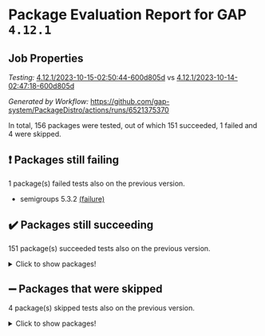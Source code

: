 # Package Evaluation Report for GAP `4.12.1`

## Job Properties

*Testing:* [4.12.1/2023-10-15-02:50:44-600d805d](https://github.com/gap-system/PackageDistro/blob/data/reports/4.12.1/2023-10-15-02:50:44-600d805d) vs [4.12.1/2023-10-14-02:47:18-600d805d](https://github.com/gap-system/PackageDistro/blob/data/reports/4.12.1/2023-10-14-02:47:18-600d805d)

*Generated by Workflow:* https://github.com/gap-system/PackageDistro/actions/runs/6521375370

In total, 156 packages were tested, out of which 151 succeeded, 1 failed and 4 were skipped.

## :exclamation: Packages still failing

1 package(s) failed tests also on the previous version.
- semigroups 5.3.2 [(failure)](https://github.com/gap-system/PackageDistro/actions/runs/6521375370/job/17710128345)

## :heavy_check_mark: Packages still succeeding

151 package(s) succeeded tests also on the previous version.
<details><summary>Click to show packages!</summary>

- 4ti2interface 2023.02-04 [(success)](https://github.com/gap-system/PackageDistro/actions/runs/6521375370/job/17710118539)
- ace 5.6.2 [(success)](https://github.com/gap-system/PackageDistro/actions/runs/6521375370/job/17710118597)
- aclib 1.3.2 [(success)](https://github.com/gap-system/PackageDistro/actions/runs/6521375370/job/17710118640)
- agt 0.3.1 [(success)](https://github.com/gap-system/PackageDistro/actions/runs/6521375370/job/17710118694)
- alnuth 3.2.1 [(success)](https://github.com/gap-system/PackageDistro/actions/runs/6521375370/job/17710118759)
- anupq 3.3.0 [(success)](https://github.com/gap-system/PackageDistro/actions/runs/6521375370/job/17710118800)
- atlasrep 2.1.7 [(success)](https://github.com/gap-system/PackageDistro/actions/runs/6521375370/job/17710118844)
- autodoc 2023.06.19 [(success)](https://github.com/gap-system/PackageDistro/actions/runs/6521375370/job/17710119374)
- automata 1.15 [(success)](https://github.com/gap-system/PackageDistro/actions/runs/6521375370/job/17710119507)
- automgrp 1.3.2 [(success)](https://github.com/gap-system/PackageDistro/actions/runs/6521375370/job/17710119600)
- autpgrp 1.11 [(success)](https://github.com/gap-system/PackageDistro/actions/runs/6521375370/job/17710119712)
- cap 2023.10-06 [(success)](https://github.com/gap-system/PackageDistro/actions/runs/6521375370/job/17710119835)
- caratinterface 2.3.5 [(success)](https://github.com/gap-system/PackageDistro/actions/runs/6521375370/job/17710119999)
- cddinterface 2022.11.01 [(success)](https://github.com/gap-system/PackageDistro/actions/runs/6521375370/job/17710120121)
- circle 1.6.6 [(success)](https://github.com/gap-system/PackageDistro/actions/runs/6521375370/job/17710120163)
- classicpres 1.22 [(success)](https://github.com/gap-system/PackageDistro/actions/runs/6521375370/job/17710120214)
- cohomolo 1.6.11 [(success)](https://github.com/gap-system/PackageDistro/actions/runs/6521375370/job/17710120245)
- congruence 1.2.5 [(success)](https://github.com/gap-system/PackageDistro/actions/runs/6521375370/job/17710120284)
- corelg 1.56 [(success)](https://github.com/gap-system/PackageDistro/actions/runs/6521375370/job/17710120334)
- crime 1.6 [(success)](https://github.com/gap-system/PackageDistro/actions/runs/6521375370/job/17710120370)
- crisp 1.4.6 [(success)](https://github.com/gap-system/PackageDistro/actions/runs/6521375370/job/17710120417)
- crypting 0.10.4 [(success)](https://github.com/gap-system/PackageDistro/actions/runs/6521375370/job/17710120451)
- cryst 4.1.26 [(success)](https://github.com/gap-system/PackageDistro/actions/runs/6521375370/job/17710120488)
- crystcat 1.1.10 [(success)](https://github.com/gap-system/PackageDistro/actions/runs/6521375370/job/17710120550)
- ctbllib 1.3.6 [(success)](https://github.com/gap-system/PackageDistro/actions/runs/6521375370/job/17710120620)
- cubefree 1.19 [(success)](https://github.com/gap-system/PackageDistro/actions/runs/6521375370/job/17710120682)
- curlinterface 2.3.2 [(success)](https://github.com/gap-system/PackageDistro/actions/runs/6521375370/job/17710120758)
- cvec 2.8.1 [(success)](https://github.com/gap-system/PackageDistro/actions/runs/6521375370/job/17710120820)
- datastructures 0.3.0 [(success)](https://github.com/gap-system/PackageDistro/actions/runs/6521375370/job/17710120891)
- deepthought 1.0.6 [(success)](https://github.com/gap-system/PackageDistro/actions/runs/6521375370/job/17710120950)
- design 1.8 [(success)](https://github.com/gap-system/PackageDistro/actions/runs/6521375370/job/17710121015)
- difsets 2.3.1 [(success)](https://github.com/gap-system/PackageDistro/actions/runs/6521375370/job/17710121076)
- digraphs 1.6.3 [(success)](https://github.com/gap-system/PackageDistro/actions/runs/6521375370/job/17710121139)
- edim 1.3.7 [(success)](https://github.com/gap-system/PackageDistro/actions/runs/6521375370/job/17710121185)
- example 4.3.4 [(success)](https://github.com/gap-system/PackageDistro/actions/runs/6521375370/job/17710121256)
- examplesforhomalg 2023.10-01 [(success)](https://github.com/gap-system/PackageDistro/actions/runs/6521375370/job/17710121322)
- factint 1.6.3 [(success)](https://github.com/gap-system/PackageDistro/actions/runs/6521375370/job/17710121400)
- ferret 1.0.9 [(success)](https://github.com/gap-system/PackageDistro/actions/runs/6521375370/job/17710121466)
- fga 1.5.0 [(success)](https://github.com/gap-system/PackageDistro/actions/runs/6521375370/job/17710121549)
- fining 1.5.6 [(success)](https://github.com/gap-system/PackageDistro/actions/runs/6521375370/job/17710121633)
- float 1.0.3 [(success)](https://github.com/gap-system/PackageDistro/actions/runs/6521375370/job/17710121707)
- format 1.4.3 [(success)](https://github.com/gap-system/PackageDistro/actions/runs/6521375370/job/17710121785)
- forms 1.2.9 [(success)](https://github.com/gap-system/PackageDistro/actions/runs/6521375370/job/17710121848)
- fplsa 1.2.6 [(success)](https://github.com/gap-system/PackageDistro/actions/runs/6521375370/job/17710121934)
- fr 2.4.12 [(success)](https://github.com/gap-system/PackageDistro/actions/runs/6521375370/job/17710122033)
- francy 2.0.3 [(success)](https://github.com/gap-system/PackageDistro/actions/runs/6521375370/job/17710122122)
- fwtree 1.3 [(success)](https://github.com/gap-system/PackageDistro/actions/runs/6521375370/job/17710122213)
- gapdoc 1.6.6 [(success)](https://github.com/gap-system/PackageDistro/actions/runs/6521375370/job/17710122307)
- gauss 2023.02-04 [(success)](https://github.com/gap-system/PackageDistro/actions/runs/6521375370/job/17710122433)
- gaussforhomalg 2023.10-01 [(success)](https://github.com/gap-system/PackageDistro/actions/runs/6521375370/job/17710122533)
- gbnp 1.0.5 [(success)](https://github.com/gap-system/PackageDistro/actions/runs/6521375370/job/17710122635)
- generalizedmorphismsforcap 2023.08-02 [(success)](https://github.com/gap-system/PackageDistro/actions/runs/6521375370/job/17710122744)
- genss 1.6.8 [(success)](https://github.com/gap-system/PackageDistro/actions/runs/6521375370/job/17710122856)
- gradedmodules 2023.09-01 [(success)](https://github.com/gap-system/PackageDistro/actions/runs/6521375370/job/17710122977)
- gradedringforhomalg 2023.08-01 [(success)](https://github.com/gap-system/PackageDistro/actions/runs/6521375370/job/17710123067)
- grape 4.9.0 [(success)](https://github.com/gap-system/PackageDistro/actions/runs/6521375370/job/17710123160)
- groupoids 1.73 [(success)](https://github.com/gap-system/PackageDistro/actions/runs/6521375370/job/17710123285)
- grpconst 2.6.4 [(success)](https://github.com/gap-system/PackageDistro/actions/runs/6521375370/job/17710123400)
- guarana 0.96.3 [(success)](https://github.com/gap-system/PackageDistro/actions/runs/6521375370/job/17710123506)
- guava 3.18 [(success)](https://github.com/gap-system/PackageDistro/actions/runs/6521375370/job/17710123621)
- hap 1.58 [(success)](https://github.com/gap-system/PackageDistro/actions/runs/6521375370/job/17710123754)
- hapcryst 0.1.15 [(success)](https://github.com/gap-system/PackageDistro/actions/runs/6521375370/job/17710123883)
- hecke 1.5.3 [(success)](https://github.com/gap-system/PackageDistro/actions/runs/6521375370/job/17710123971)
- help 3.5 [(success)](https://github.com/gap-system/PackageDistro/actions/runs/6521375370/job/17710124073)
- homalg 2023.10-01 [(success)](https://github.com/gap-system/PackageDistro/actions/runs/6521375370/job/17710124196)
- homalgtocas 2023.08-01 [(success)](https://github.com/gap-system/PackageDistro/actions/runs/6521375370/job/17710124296)
- idrel 2.45 [(success)](https://github.com/gap-system/PackageDistro/actions/runs/6521375370/job/17710124391)
- images 1.3.1 [(success)](https://github.com/gap-system/PackageDistro/actions/runs/6521375370/job/17710124505)
- intpic 0.3.0 [(success)](https://github.com/gap-system/PackageDistro/actions/runs/6521375370/job/17710124603)
- io 4.8.1 [(success)](https://github.com/gap-system/PackageDistro/actions/runs/6521375370/job/17710124707)
- io_forhomalg 2023.02-04 [(success)](https://github.com/gap-system/PackageDistro/actions/runs/6521375370/job/17710124772)
- irredsol 1.4.4 [(success)](https://github.com/gap-system/PackageDistro/actions/runs/6521375370/job/17710124851)
- json 2.1.1 [(success)](https://github.com/gap-system/PackageDistro/actions/runs/6521375370/job/17710124923)
- jupyterkernel 1.5.0 [(success)](https://github.com/gap-system/PackageDistro/actions/runs/6521375370/job/17710125029)
- jupyterviz 1.5.6 [(success)](https://github.com/gap-system/PackageDistro/actions/runs/6521375370/job/17710125094)
- kan 1.36 [(success)](https://github.com/gap-system/PackageDistro/actions/runs/6521375370/job/17710125151)
- kbmag 1.5.11 [(success)](https://github.com/gap-system/PackageDistro/actions/runs/6521375370/job/17710125215)
- laguna 3.9.6 [(success)](https://github.com/gap-system/PackageDistro/actions/runs/6521375370/job/17710125272)
- liealgdb 2.2.1 [(success)](https://github.com/gap-system/PackageDistro/actions/runs/6521375370/job/17710125331)
- liepring 2.8 [(success)](https://github.com/gap-system/PackageDistro/actions/runs/6521375370/job/17710125393)
- liering 2.4.2 [(success)](https://github.com/gap-system/PackageDistro/actions/runs/6521375370/job/17710125439)
- linearalgebraforcap 2023.10-03 [(success)](https://github.com/gap-system/PackageDistro/actions/runs/6521375370/job/17710125482)
- localizeringforhomalg 2023.10-01 [(success)](https://github.com/gap-system/PackageDistro/actions/runs/6521375370/job/17710125533)
- loops 3.4.3 [(success)](https://github.com/gap-system/PackageDistro/actions/runs/6521375370/job/17710125591)
- lpres 1.0.3 [(success)](https://github.com/gap-system/PackageDistro/actions/runs/6521375370/job/17710125637)
- majoranaalgebras 1.5.1 [(success)](https://github.com/gap-system/PackageDistro/actions/runs/6521375370/job/17710125705)
- mapclass 1.4.6 [(success)](https://github.com/gap-system/PackageDistro/actions/runs/6521375370/job/17710125783)
- matgrp 0.70 [(success)](https://github.com/gap-system/PackageDistro/actions/runs/6521375370/job/17710125827)
- matricesforhomalg 2023.10-01 [(success)](https://github.com/gap-system/PackageDistro/actions/runs/6521375370/job/17710125877)
- modisom 2.5.4 [(success)](https://github.com/gap-system/PackageDistro/actions/runs/6521375370/job/17710125909)
- modulepresentationsforcap 2023.10-01 [(success)](https://github.com/gap-system/PackageDistro/actions/runs/6521375370/job/17710125951)
- modules 2023.10-01 [(success)](https://github.com/gap-system/PackageDistro/actions/runs/6521375370/job/17710126026)
- monoidalcategories 2023.08-11 [(success)](https://github.com/gap-system/PackageDistro/actions/runs/6521375370/job/17710126785)
- nconvex 2022.09-01 [(success)](https://github.com/gap-system/PackageDistro/actions/runs/6521375370/job/17710126856)
- nilmat 1.4.2 [(success)](https://github.com/gap-system/PackageDistro/actions/runs/6521375370/job/17710126901)
- nock 1.5 [(success)](https://github.com/gap-system/PackageDistro/actions/runs/6521375370/job/17710126948)
- normalizinterface 1.3.6 [(success)](https://github.com/gap-system/PackageDistro/actions/runs/6521375370/job/17710127001)
- nq 2.5.10 [(success)](https://github.com/gap-system/PackageDistro/actions/runs/6521375370/job/17710127046)
- numericalsgps 1.3.1 [(success)](https://github.com/gap-system/PackageDistro/actions/runs/6521375370/job/17710127089)
- openmath 11.5.3 [(success)](https://github.com/gap-system/PackageDistro/actions/runs/6521375370/job/17710127130)
- orb 4.9.0 [(success)](https://github.com/gap-system/PackageDistro/actions/runs/6521375370/job/17710127178)
- packagemanager 1.4.1 [(success)](https://github.com/gap-system/PackageDistro/actions/runs/6521375370/job/17710127226)
- patternclass 2.4.3 [(success)](https://github.com/gap-system/PackageDistro/actions/runs/6521375370/job/17710127269)
- permut 2.0.4 [(success)](https://github.com/gap-system/PackageDistro/actions/runs/6521375370/job/17710127307)
- polenta 1.3.10 [(success)](https://github.com/gap-system/PackageDistro/actions/runs/6521375370/job/17710127377)
- polymaking 0.8.7 [(success)](https://github.com/gap-system/PackageDistro/actions/runs/6521375370/job/17710127425)
- primgrp 3.4.4 [(success)](https://github.com/gap-system/PackageDistro/actions/runs/6521375370/job/17710127466)
- profiling 2.5.4 [(success)](https://github.com/gap-system/PackageDistro/actions/runs/6521375370/job/17710127515)
- qpa 1.34 [(success)](https://github.com/gap-system/PackageDistro/actions/runs/6521375370/job/17710127555)
- quagroup 1.8.3 [(success)](https://github.com/gap-system/PackageDistro/actions/runs/6521375370/job/17710127596)
- radiroot 2.9 [(success)](https://github.com/gap-system/PackageDistro/actions/runs/6521375370/job/17710127658)
- rcwa 4.7.1 [(success)](https://github.com/gap-system/PackageDistro/actions/runs/6521375370/job/17710127721)
- rds 1.8 [(success)](https://github.com/gap-system/PackageDistro/actions/runs/6521375370/job/17710127791)
- recog 1.4.2 [(success)](https://github.com/gap-system/PackageDistro/actions/runs/6521375370/job/17710127865)
- repndecomp 1.3.0 [(success)](https://github.com/gap-system/PackageDistro/actions/runs/6521375370/job/17710127940)
- repsn 3.1.1 [(success)](https://github.com/gap-system/PackageDistro/actions/runs/6521375370/job/17710128026)
- resclasses 4.7.3 [(success)](https://github.com/gap-system/PackageDistro/actions/runs/6521375370/job/17710128094)
- ringsforhomalg 2023.09-01 [(success)](https://github.com/gap-system/PackageDistro/actions/runs/6521375370/job/17710128151)
- sco 2023.08-01 [(success)](https://github.com/gap-system/PackageDistro/actions/runs/6521375370/job/17710128198)
- scscp 2.4.1 [(success)](https://github.com/gap-system/PackageDistro/actions/runs/6521375370/job/17710128260)
- sglppow 2.3 [(success)](https://github.com/gap-system/PackageDistro/actions/runs/6521375370/job/17710128432)
- sgpviz 0.999.5 [(success)](https://github.com/gap-system/PackageDistro/actions/runs/6521375370/job/17710128594)
- simpcomp 2.1.14 [(success)](https://github.com/gap-system/PackageDistro/actions/runs/6521375370/job/17710128716)
- singular 2023.02.09 [(success)](https://github.com/gap-system/PackageDistro/actions/runs/6521375370/job/17710128818)
- sl2reps 1.1 [(success)](https://github.com/gap-system/PackageDistro/actions/runs/6521375370/job/17710128909)
- sla 1.5.3 [(success)](https://github.com/gap-system/PackageDistro/actions/runs/6521375370/job/17710129000)
- smallgrp 1.5.3 [(success)](https://github.com/gap-system/PackageDistro/actions/runs/6521375370/job/17710129113)
- smallsemi 0.6.13 [(success)](https://github.com/gap-system/PackageDistro/actions/runs/6521375370/job/17710129205)
- sonata 2.9.6 [(success)](https://github.com/gap-system/PackageDistro/actions/runs/6521375370/job/17710129320)
- sophus 1.27 [(success)](https://github.com/gap-system/PackageDistro/actions/runs/6521375370/job/17710129442)
- sotgrps 1.2 [(success)](https://github.com/gap-system/PackageDistro/actions/runs/6521375370/job/17710129565)
- spinsym 1.5.2 [(success)](https://github.com/gap-system/PackageDistro/actions/runs/6521375370/job/17710129675)
- standardff 1.0 [(success)](https://github.com/gap-system/PackageDistro/actions/runs/6521375370/job/17710129791)
- symbcompcc 1.3.2 [(success)](https://github.com/gap-system/PackageDistro/actions/runs/6521375370/job/17710129902)
- thelma 1.3 [(success)](https://github.com/gap-system/PackageDistro/actions/runs/6521375370/job/17710129988)
- tomlib 1.2.9 [(success)](https://github.com/gap-system/PackageDistro/actions/runs/6521375370/job/17710130088)
- toolsforhomalg 2023.10-01 [(success)](https://github.com/gap-system/PackageDistro/actions/runs/6521375370/job/17710130200)
- toric 1.9.5 [(success)](https://github.com/gap-system/PackageDistro/actions/runs/6521375370/job/17710130309)
- toricvarieties 2022.07.13 [(success)](https://github.com/gap-system/PackageDistro/actions/runs/6521375370/job/17710130392)
- transgrp 3.6.4 [(success)](https://github.com/gap-system/PackageDistro/actions/runs/6521375370/job/17710130520)
- ugaly 4.1.3 [(success)](https://github.com/gap-system/PackageDistro/actions/runs/6521375370/job/17710130667)
- unipot 1.5 [(success)](https://github.com/gap-system/PackageDistro/actions/runs/6521375370/job/17710130800)
- unitlib 4.2.0 [(success)](https://github.com/gap-system/PackageDistro/actions/runs/6521375370/job/17710130933)
- utils 0.84 [(success)](https://github.com/gap-system/PackageDistro/actions/runs/6521375370/job/17710131044)
- uuid 0.7 [(success)](https://github.com/gap-system/PackageDistro/actions/runs/6521375370/job/17710131181)
- walrus 0.9991 [(success)](https://github.com/gap-system/PackageDistro/actions/runs/6521375370/job/17710131325)
- wedderga 4.10.4 [(success)](https://github.com/gap-system/PackageDistro/actions/runs/6521375370/job/17710131439)
- xmod 2.91 [(success)](https://github.com/gap-system/PackageDistro/actions/runs/6521375370/job/17710131598)
- xmodalg 1.23 [(success)](https://github.com/gap-system/PackageDistro/actions/runs/6521375370/job/17710131703)
- yangbaxter 0.10.3 [(success)](https://github.com/gap-system/PackageDistro/actions/runs/6521375370/job/17710131831)
- zeromqinterface 0.14 [(success)](https://github.com/gap-system/PackageDistro/actions/runs/6521375370/job/17710131978)
</details>

## :heavy_minus_sign: Packages that were skipped

4 package(s) skipped tests also on the previous version.
<details><summary>Click to show packages!</summary>

- browse 1.8.21 [(skipped)](https://github.com/gap-system/PackageDistro/actions/runs/6521375370/job/17709878174)
- itc 1.5.1 [(skipped)](https://github.com/gap-system/PackageDistro/actions/runs/6521375370/job/17709878174)
- polycyclic 2.16 [(skipped)](https://github.com/gap-system/PackageDistro/actions/runs/6521375370/job/17709878174)
- xgap 4.31 [(skipped)](https://github.com/gap-system/PackageDistro/actions/runs/6521375370/job/17709878174)
</details>

